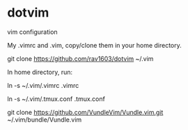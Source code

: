 # dotvim
vim configuration

My .vimrc and .vim, copy/clone them in your home directory. 

git clone https://github.com/rav1603/dotvim ~/.vim

In home directory, run:

ln -s ~/.vim/.vimrc .vimrc

ln -s ~/.vim/.tmux.conf .tmux.conf

git clone https://github.com/VundleVim/Vundle.vim.git ~/.vim/bundle/Vundle.vim
